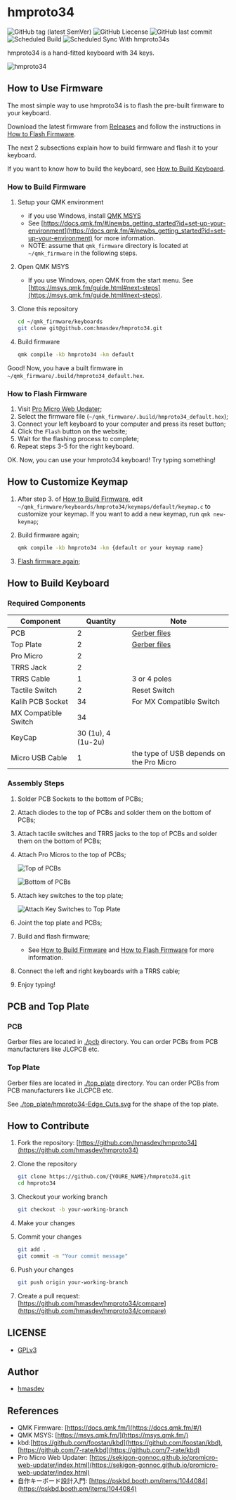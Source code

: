 # hmproto34

![GitHub tag (latest SemVer)](https://img.shields.io/github/v/tag/hmasdev/hmproto34?sort=semver)
![GitHub Liecense](https://img.shields.io/github/license/hmasdev/hmproto34)
![GitHub last commit](https://img.shields.io/github/last-commit/hmasdev/hmproto34)
![Scheduled Build](https://github.com/hmasdev/hmproto34/actions/workflows/compile-firmware-on-schedule.yaml/badge.svg)
![Scheduled Sync With hmproto34s](https://github.com/hmasdev/hmproto34/actions/workflows/sync-with-hmproto34s.yaml/badge.svg)

hmproto34 is a hand-fitted keyboard with 34 keys.

![hmproto34](./pics/hmproto34.jpg)

## How to Use Firmware

The most simple way to use hmproto34 is to flash the pre-built firmware to your keyboard.

Download the latest firmware from [Releases](https://github.com/hmasdev/hmproto34/releases) and follow the instructions in [How to Flash Firmware](#how-to-flash-firmware).

The next 2 subsections explain how to build firmware and flash it to your keyboard.

If you want to know how to build the keyboard, see [How to Build Keyboard](#how-to-build-keyboard).

### How to Build Firmware

1. Setup your QMK environment
   - if you use Windows, install [QMK MSYS](https://msys.qmk.fm/)
   - See [https://docs.qmk.fm/#/newbs_getting_started?id=set-up-your-environment](https://docs.qmk.fm/#/newbs_getting_started?id=set-up-your-environment) for more information.
   - NOTE: assume that `qmk_firmware` directory is located at `~/qmk_firmware` in the following steps.

2. Open QMK MSYS
   - If you use Windows, open QMK from the start menu. See [https://msys.qmk.fm/guide.html#next-steps](https://msys.qmk.fm/guide.html#next-steps).

3. Clone this repository

   ```sh
   cd ~/qmk_firmware/keyboards
   git clone git@github.com:hmasdev/hmproto34.git
   ```

4. Build firmware

   ```sh
   qmk compile -kb hmproto34 -km default
   ```

Good! Now, you have a built firmware in `~/qmk_firmware/.build/hmproto34_default.hex`.

### How to Flash Firmware

1. Visit [Pro Micro Web Updater](https://sekigon-gonnoc.github.io/promicro-web-updater/index.html);
2. Select the firmware file (`~/qmk_firmware/.build/hmproto34_default.hex`);
3. Connect your left keyboard to your computer and press its reset button;
4. Click the `Flash` button on the website;
5. Wait for the flashing process to complete;
6. Repeat steps 3-5 for the right keyboard.

OK. Now, you can use your hmproto34 keyboard! Try typing something!

## How to Customize Keymap

1. After step 3. of [How to Build Firmware](#how-to-build-firmware), edit `~/qmk_firmware/keyboards/hmproto34/keymaps/default/keymap.c` to customize your keymap. If you want to add a new keymap, run `qmk new-keymap`;

2. Build firmware again;

   ```sh
   qmk compile -kb hmproto34 -km {default or your keymap name}
   ```

3. [Flash firmware again](#how-to-flash-firmware);

## How to Build Keyboard

### Required Components

| Component | Quantity | Note |
| --- | --- | --- |
| PCB | 2 | [Gerber files](./pcb) |
| Top Plate | 2 | [Gerber files](./top_plate) |
| Pro Micro | 2 | |
| TRRS Jack | 2 | |
| TRRS Cable | 1 | 3 or 4 poles |
| Tactile Switch | 2 | Reset Switch |
| Kalih PCB Socket | 34 | For MX Compatible Switch |
| MX Compatible Switch | 34 | |
| KeyCap | 30 (1u), 4 (1u-2u) | |
| Micro USB Cable | 1 | the type of USB depends on the Pro Micro |

### Assembly Steps

1. Solder PCB Sockets to the bottom of PCBs;
2. Attach diodes to the top of PCBs and solder them on the bottom of PCBs;
3. Attach tactile switches and TRRS jacks to the top of PCBs and solder them on the bottom of PCBs;
4. Attach Pro Micros to the top of PCBs;

   ![Top of PCBs](./pics/top-of-pcb.jpg)

   ![Bottom of PCBs](./pics/bottom-of-pcb.jpg)

5. Attach key switches to the top plate;

   ![Attach Key Switches to Top Plate](./pics/attach-keyswitches-to-top-plate.jpg)

6. Joint the top plate and PCBs;
7. Build and flash firmware;
   - See [How to Build Firmware](#how-to-build-firmware) and [How to Flash Firmware](#how-to-flash-firmware) for more information.
8. Connect the left and right keyboards with a TRRS cable;
9. Enjoy typing!

## PCB and Top Plate

### PCB

Gerber files are located in [./pcb](./pcb) directory.
You can order PCBs from PCB manufacturers like JLCPCB etc.

### Top Plate

Gerber files are located in [./top_plate](./top_plate) directory.
You can order PCBs from PCB manufacturers like JLCPCB etc.

See [./top_plate/hmproto34-Edge_Cuts.svg](./top_plate/hmproto34-Edge_Cuts.svg) for the shape of the top plate.

## How to Contribute

1. Fork the repository: [https://github.com/hmasdev/hmproto34](https://github.com/hmasdev/hmproto34)
2. Clone the repository

   ```bash
   git clone https://github.com/{YOURE_NAME}/hmproto34.git
   cd hmproto34
   ```

3. Checkout your working branch

   ```bash
   git checkout -b your-working-branch
   ```

4. Make your changes

5. Commit your changes

   ```bash
   git add .
   git commit -m "Your commit message"
   ```

6. Push your changes

   ```bash
   git push origin your-working-branch
   ```

7. Create a pull request: [https://github.com/hmasdev/hmproto34/compare](https://github.com/hmasdev/hmproto34/compare)

## LICENSE

- [GPLv3](./LICENSE)

## Author

- [hmasdev](https://github.com/hmasdev)

## References

- QMK Firmware: [https://docs.qmk.fm/](https://docs.qmk.fm/#/)
- QMK MSYS: [https://msys.qmk.fm/](https://msys.qmk.fm/)
- kbd:[https://github.com/foostan/kbd](https://github.com/foostan/kbd), [https://github.com/7-rate/kbd](https://github.com/7-rate/kbd)
- Pro Micro Web Updater: [https://sekigon-gonnoc.github.io/promicro-web-updater/index.html](https://sekigon-gonnoc.github.io/promicro-web-updater/index.html)
- 自作キーボード設計入門: [https://pskbd.booth.pm/items/1044084](https://pskbd.booth.pm/items/1044084)
